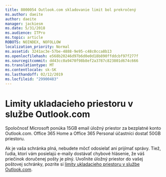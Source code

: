 ```yaml
---
title: 8000054 Outlook.com skladovanie limit bol prekročený
ms.author: daeite
author: daeite
manager: jackiesm
ms.date: 5/31/2018
ms.audience: ITPro
ms.topic: article
ROBOTS: NOINDEX, NOFOLLOW
localization_priority: Normal
ms.assetid: 3241ac3e-57be-4888-9e95-c48c0cca8b13
ms.openlocfilehash: e568b20246d97b6d0e0d18b890ffddcbf97f277f
ms.sourcegitcommit: dd43cc0a9470f98b8ef2a3787c823801d674c666
ms.translationtype: MT
ms.contentlocale: sk-SK
ms.lasthandoff: 02/12/2019
ms.locfileid: "29900483"
---
```

# <a name="storage-limits-in-outlookcom"></a>Limity ukladacieho priestoru v službe Outlook.com

Spoločnosť Microsoft ponúka 15GB email úložný priestor za bezplatné konto Outlook.com. Office 365 Home a Office 365 Personal účastníci dostať 50GB priestoru.
  
Ak je vaša schránka plná, nebudete môcť odosielať ani prijímať správy. Tiež, ľudia, ktorí vám posielajú e-maily dostávať chybové hlásenie, že váš priečinok doručenej pošty je plný. Uvoľnite úložný priestor do vašej poštovej schránky, pozrite si [limity ukladacieho priestoru v službe Outlook.com](https://go.microsoft.com/fwlink/p/?linkid=2001900&amp;clcid=0x409).
  

